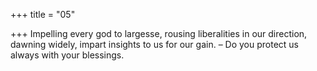 +++
title = "05"

+++
Impelling every god to largesse, rousing liberalities in our direction, dawning widely, impart insights to us for our gain. – Do you protect us  always with your blessings.  